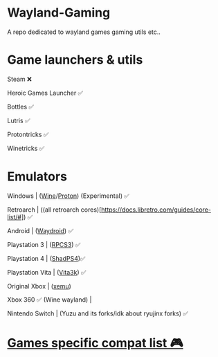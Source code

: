# Wayland-Gaming

A repo dedicated to wayland games gaming utils etc..

# Game launchers & utils

Steam ❌

Heroic Games Launcher ✅

Bottles ✅

Lutris ✅

Protontricks ✅

Winetricks ✅

# Emulators

Windows | ([Wine](https://gitlab.winehq.org/wine/wine)/[Proton](https://github.com/ValveSoftware/Proton)) (Experimental) ✅

Retroarch | ((all retroarch cores)[https://docs.libretro.com/guides/core-list/#]) ✅

Android | ([Waydroid](waydro.id)) ✅

Playstation 3 | ([RPCS3](https://rpcs3.net/)) ✅

Playstation 4 | ([ShadPS4](https://shadps4.net))✅

Playstation Vita | ([Vita3k](https://vita3k.org/)) ✅

Original Xbox | ([xemu](https://xemu.app/))

Xbox 360 ✅ (Wine wayland) | 

Nintendo Switch |  (Yuzu and its forks/idk about ryujinx forks) ✅

# [Games specific compat list 🎮 ](https://github.com/Twig6943/Wayland-Gaming/blob/main/Games/README.MD)

